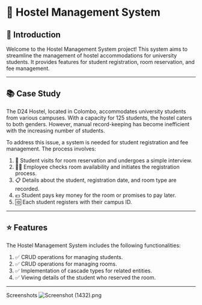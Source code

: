 # 🏢 Hostel Management System

## 🌟 Introduction

Welcome to the Hostel Management System project! This system aims to streamline the management of hostel accommodations for university students. It provides features for student registration, room reservation, and fee management.

---

## 📚 Case Study

The D24 Hostel, located in Colombo, accommodates university students from various campuses. With a capacity for 125 students, the hostel caters to both genders. However, manual record-keeping has become inefficient with the increasing number of students.

To address this issue, a system is needed for student registration and fee management. The process involves:

1. 🏫 Student visits for room reservation and undergoes a simple interview.
2. 👨‍💼 Employee checks room availability and initiates the registration process.
3. 📋 Details about the student, registration date, and room type are recorded.
4. 💵 Student pays key money for the room or promises to pay later.
5. 🆔 Each student registers with their campus ID.

---

## ⭐ Features

The Hostel Management System includes the following functionalities:

1. ✅ CRUD operations for managing students.
2. ✅ CRUD operations for managing rooms.
3. ✅ Implementation of cascade types for related entities.
4. ✅ Viewing details of the student who reserved the room.

---

Screenshots
![Screenshot (1432).png](lk%2Fijse%2Fd24hostelsystem%2Fview%2Fassets%2FScreenshot%20%281432%29.png)
